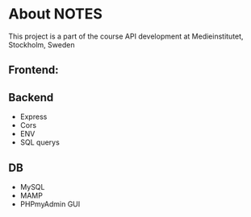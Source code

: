 # About NOTES

This project is a part of the course API development at Medieinstitutet, Stockholm, Sweden <br>

## Frontend:

## Backend

- Express
- Cors
- ENV
- SQL querys

## DB

- MySQL
- MAMP
- PHPmyAdmin GUI

